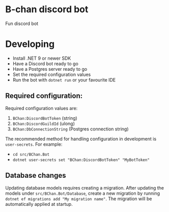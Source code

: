 # B-chan discord bot
Fun discord bot

# Developing
- Install .NET 9 or newer SDK
- Have a Discord bot ready to go
- Have a Postgres server ready to go
- Set the required configuration values
- Run the bot with `dotnet run` or your favourite IDE

## Required configuration:
Required configuration values are:
1. `BChan:DiscordBotToken` (string)
2. `BChan:DiscordGuildId` (ulong)
3. `BChan:DbConnectionString` (Postgres connection string)

The recommended method for handling configuration in development is `user-secrets`.
For example: 
- `cd src/BChan.Bot`
- `dotnet user-secrets set "BChan:DiscordBotToken" "MyBotToken"`

## Database changes
Updating database models requires creating a migration.
After updating the models under `src/BChan.Bot/Database`, create a new migration by running 
`dotnet ef migrations add "My migration name"`. The migration will be automatically applied at startup.
